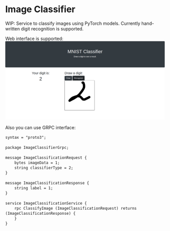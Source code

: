 # Image Classifier


WIP: Service to classify images using PyTorch models. Currently hand-written digit recognition is supported.


Web interface is supported: 
![screenshot](screenshots/mnist.png)


Also you can use GRPC interface:
```
syntax = "proto3";

package ImageClassifierGrpc;

message ImageClassificationRequest {
    bytes imageData = 1;
    string classifierType = 2;
}

message ImageClassificationResponse {
    string label = 1;
}

service ImageClassificationService {
    rpc ClassifyImage (ImageClassificationRequest) returns (ImageClassificationResponse) {
    }
}
```
